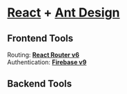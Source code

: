 # [React](https://reactjs.org/) + [Ant Design](https://ant.design/)

## Frontend Tools

Routing: **[React Router v6](https://reactrouter.com/)**<br />
Authentication: **[Firebase v9](https://firebase.google.com)**
<br>

## Backend Tools
